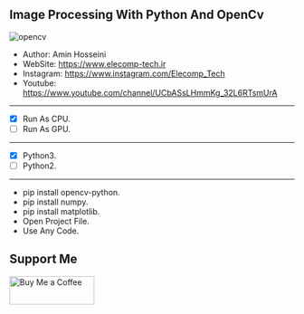 ## Image Processing With Python And OpenCv

![opencv](https://editor.analyticsvidhya.com/uploads/869691_JQofwNWO5ancK5ug2ezDgw.png)

*	Author:     Amin Hosseini
*	WebSite:    https://www.elecomp-tech.ir
*	Instagram:  https://www.instagram.com/Elecomp_Tech
*	Youtube:    https://www.youtube.com/channel/UCbASsLHmmKg_32L6RTsmUrA
--------------------------------------------------------------------------------
* [x] Run As CPU.
* [ ] Run As GPU.
--------------------------------------------------------------------------------
* [x] Python3.
* [ ] Python2.
--------------------------------------------------------------------------------      
* pip install opencv-python.
* pip install numpy.
* pip install matplotlib.
* Open Project File.
* Use Any Code. 


## Support Me
<a href="https://www.coffeebede.com/amin98hosseini">
  <img 
    class="img-fluid" 
    src="https://coffeebede.ir/DashboardTemplateV2/app-assets/images/banner/default-yellow.svg" 
    width="150" 
    height="50" 
    alt="Buy Me a Coffee" 
  />
</a>
